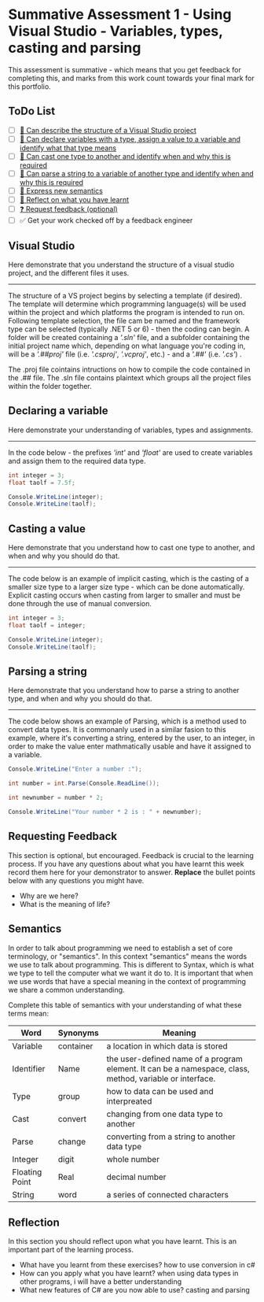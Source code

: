 # Summative Assessment 1 - Using Visual Studio - Variables, types, casting and parsing

This assessment is summative - which means that you get feedback for completing this, and marks from this work count towards your final mark for this portfolio.

## ToDo List

- [ ] [:key: Can describe the structure of a Visual Studio project](#visual-studio)
- [ ] [:key: Can declare variables with a type, assign a value to a variable and identify what that type means](#declaring-a-variable)
- [ ] [:key: Can cast one type to another and identify when and why this is required](#casting-a-value)
- [ ] [:key: Can parse a string to a variable of another type and identify when and why this is required](#parsing-a-string)
- [ ] [:speech_balloon: Express new semantics](#semantics)
- [ ] [:thought_balloon: Reflect on what you have learnt](#reflection)
- [ ] [:question: Request feedback (optional)](#requesting-feedback)
- [ ] :white_check_mark: Get your work checked off by a feedback engineer

## Visual Studio

Here demonstrate that you understand the structure of a visual studio project, and the different files it uses.

--------------------------

The structure of a VS project begins by selecting a template (if desired). The template will determine which programming language(s) will be used within the project and which platforms the program is intended to run on. Following template selection, the file cam be named and the framework type can be selected (typically .NET 5 or 6) - then the coding can begin.
A folder will be created containing a *'.sln'* file, and a subfolder containing the initial project name which, depending on what language you're coding in, will be a *'.##proj'* file (i.e. *'.csproj'*, *'.vcproj'*, etc.) - and a *'.##'* (i.e. *'.cs'*) .

The .proj file cointains intructions on how to compile the code contained in the .## file.
The .sln file contains plaintext which groups all the project files within the folder together.

## Declaring a variable

Here demonstrate your understanding of variables, types and assignments.

--------------------------
In the code below - the prefixes *'int'* and *'float'* are used to create variables and assign them to the required data type.
```cs
int integer = 3;
float taolf = 7.5f;

Console.WriteLine(integer);
Console.WriteLine(taolf);
```


## Casting a value

Here demonstrate that you understand how to cast one type to another, and when and why you should do that.

--------------------------
The code below is an example of implicit casting, which is the casting of a smaller size type to a larger size type - which can be done automatically. Explicit casting occurs when casting from larger to smaller and must be done through the use of manual conversion.
```cs
int integer = 3;
float taolf = integer;

Console.WriteLine(integer);
Console.WriteLine(taolf);
```


## Parsing a string

Here demonstrate that you understand how to parse a string to another type, and when and why you should do that.

--------------------------
The code below shows an example of Parsing, which is a method used to convert data types. It is commonanly used in a similar fasion to this example, where it's converting a string, entered by the user, to an integer, in order to make the value enter mathmatically usable and have it assigned to a variable.

```cs
Console.WriteLine("Enter a number :");

int number = int.Parse(Console.ReadLine());

int newnumber = number * 2;

Console.WriteLine("Your number * 2 is : " + newnumber);
```

## Requesting Feedback

This section is optional, but encouraged. Feedback is crucial to the learning process. If you have any questions about what you have learnt this week record them here for your demonstrator to answer. **Replace** the bullet points below with any questions you might have.
- Why are we here?
- What is the meaning of life?

## Semantics

In order to talk about programming we need to establish a set of core terminology, or "semantics". In this context "semantics" means the words we use to talk about programming. This is different to Syntax, which is what we type to tell the computer what we want it do to. It is important that when we use words that have
a special meaning in the context of programming we share a common understanding.

Complete this table of semantics with your understanding of what these terms mean:

| Word | Synonyms | Meaning |
|---|---|---|
|Variable|container|a location in which data is stored|
|Identifier| Name | the user-defined name of a program element. It can be a namespace, class, method, variable or interface.|
|Type|group| how to data can be used and interpreated|
|Cast|convert|changing from one data type to another |
|Parse|change|converting from a string to another data type|
|Integer|digit|whole number |
|Floating Point|Real| decimal number|
|String|word|a series of connected characters |

## Reflection
In this section you should reflect upon what you have learnt. This is an important part of the learning process.
- What have you learnt from these exercises?
how to use conversion in c#
- How can you apply what you have learnt?
when using data types in other programs, i will have a better understanding
- What new features of C# are you now able to use?
casting and parsing
